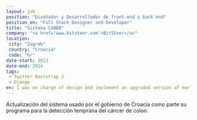 ```yaml
---
layout: job
position: "Diseñador y Desarrollador de front-end y back-end"
position_en: "Full Stack Designer and Developer"
title: "Sistema CANDB"
company: "<a href='www.bitsteer.com'>BitSteer</a>"
location:
 city: "Zagreb"
 country: "Croacia"
 code: "hr"
date-start: 2013
date-end: 2014
tags:
 - Twitter Bootstrap 3
 - Django
en: I was on charge of design and implement an upgraded version of early detection system for colon cancer used by croatian government
---
```


Actualización del sistema usado por el gobierno de Croacia como parte su programa para la detección temprana del cáncer de colon.